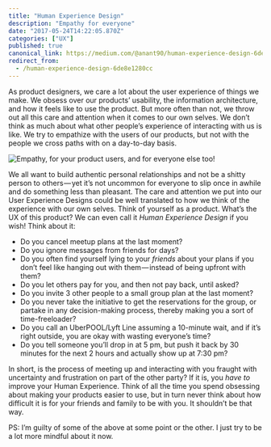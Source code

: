 ```yaml
---
title: "Human Experience Design"
description: "Empathy for everyone"
date: "2017-05-24T14:22:05.870Z"
categories: ["UX"]
published: true
canonical_link: https://medium.com/@anant90/human-experience-design-6de8e1280cc
redirect_from:
  - /human-experience-design-6de8e1280cc
---
```


As product designers, we care a lot about the user experience of things we make. We obsess over our products’ usability, the information architecture, and how it feels like to use the product. But more often than not, we throw out all this care and attention when it comes to our own selves. We don’t think as much about what other people’s experience of interacting with us is like. We try to empathize with the users of our products, but not with the people we cross paths with on a day-to-day basis.

![Empathy, for your product users, and for everyone else too!](/assets/blog/human-experience-design/asset-1.png)

We all want to build authentic personal relationships and not be a shitty person to others — yet it’s not uncommon for everyone to slip once in awhile and do something less than pleasant. The care and attention we put into our User Experience Designs could be well translated to how we think of the experience with our own selves. Think of yourself as a product. What’s the UX of this product? We can even call it _Human Experience Design_ if you wish! Think about it:

- Do you cancel meetup plans at the last moment?
- Do you ignore messages from friends for days?
- Do you often find yourself lying to your _friends_ about your plans if you don’t feel like hanging out with them — instead of being upfront with them?
- Do you let others pay for you, and then not pay back, until asked?
- Do you invite 3 other people to a small group plan at the last moment?
- Do you never take the initiative to get the reservations for the group, or partake in any decision-making process, thereby making you a sort of time-freeloader?
- Do you call an UberPOOL/Lyft Line assuming a 10-minute wait, and if it’s right outside, you are okay with wasting everyone’s time?
- Do you tell someone you’ll drop in at 5 pm, but push it back by 30 minutes for the next 2 hours and actually show up at 7:30 pm?

In short, is the process of meeting up and interacting with you fraught with uncertainty and frustration on part of the other party? If it is, you _have_ _to_ improve your Human Experience. Think of all the time you spend obsessing about making your products easier to use, but in turn never think about how difficult it is for your friends and family to be with you. It shouldn’t be that way.

PS: I’m guilty of some of the above at some point or the other. I just try to be a lot more mindful about it now.
